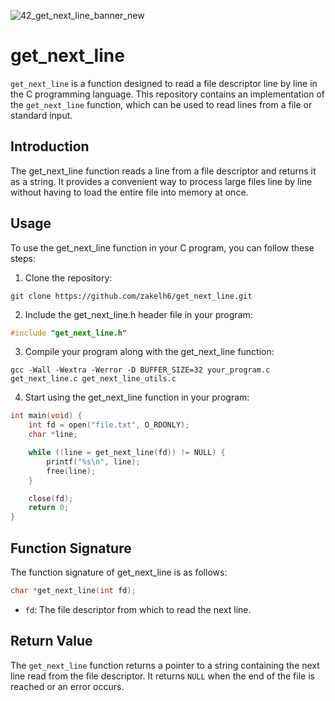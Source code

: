 
![42_get_next_line_banner_new](https://github.com/zelhajou/get_next_line/assets/39954629/d630334c-7934-46d3-b25f-1a09d6639183)

# get_next_line

`get_next_line` is a function designed to read a file descriptor line by line in the C programming language. This repository contains an implementation of the `get_next_line` function, which can be used to read lines from a file or standard input.

## Introduction

The get_next_line function reads a line from a file descriptor and returns it as a string. It provides a convenient way to process large files line by line without having to load the entire file into memory at once.

## Usage

To use the get_next_line function in your C program, you can follow these steps:

1. Clone the repository:

```shell
git clone https://github.com/zakelh6/get_next_line.git
```

2. Include the get_next_line.h header file in your program:

```c
#include "get_next_line.h"
```

3. Compile your program along with the get_next_line function:

```shell
gcc -Wall -Wextra -Werror -D BUFFER_SIZE=32 your_program.c get_next_line.c get_next_line_utils.c
```

4. Start using the get_next_line function in your program:

```c
int main(void) {
    int fd = open("file.txt", O_RDONLY);
    char *line;

    while ((line = get_next_line(fd)) != NULL) {
        printf("%s\n", line);
        free(line);
    }

    close(fd);
    return 0;
}
```

## Function Signature

The function signature of get_next_line is as follows:

```c
char *get_next_line(int fd);
```

- `fd`: The file descriptor from which to read the next line.

## Return Value

The `get_next_line` function returns a pointer to a string containing the next line read from the file descriptor. It returns `NULL` when the end of the file is reached or an error occurs.
